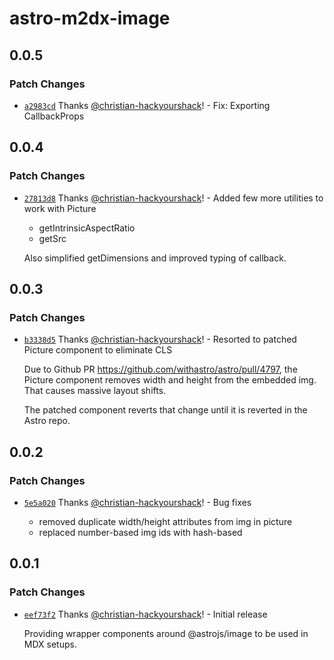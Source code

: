 # astro-m2dx-image

## 0.0.5

### Patch Changes

- [`a2983cd`](https://github.com/christian-hackyourshack/npm/commit/a2983cdf38c15d524b52686574707cb356851e98) Thanks [@christian-hackyourshack](https://github.com/christian-hackyourshack)! - Fix: Exporting CallbackProps

## 0.0.4

### Patch Changes

- [`27813d8`](https://github.com/christian-hackyourshack/npm/commit/27813d830d08fc670cdd797cfd2c09c25cc43814) Thanks [@christian-hackyourshack](https://github.com/christian-hackyourshack)! - Added few more utilities to work with Picture

  - getIntrinsicAspectRatio
  - getSrc

  Also simplified getDimensions and improved typing of callback.

## 0.0.3

### Patch Changes

- [`b3338d5`](https://github.com/christian-hackyourshack/npm/commit/b3338d50562397f7fd5b2c11e1d4a69a75ef3463) Thanks [@christian-hackyourshack](https://github.com/christian-hackyourshack)! - Resorted to patched Picture component to eliminate CLS

  Due to Github PR https://github.com/withastro/astro/pull/4797, the Picture component removes width and height from the embedded img. That causes massive layout shifts.

  The patched component reverts that change until it is reverted in the Astro repo.

## 0.0.2

### Patch Changes

- [`5e5a020`](https://github.com/christian-hackyourshack/npm/commit/5e5a0200f239bcb2f9c1c3fe5e776d330dec3ff3) Thanks [@christian-hackyourshack](https://github.com/christian-hackyourshack)! - Bug fixes

  - removed duplicate width/height attributes from img in picture
  - replaced number-based img ids with hash-based

## 0.0.1

### Patch Changes

- [`eef73f2`](https://github.com/christian-hackyourshack/npm/commit/eef73f2f2d791814604237911cad17f18df681b7) Thanks [@christian-hackyourshack](https://github.com/christian-hackyourshack)! - Initial release

  Providing wrapper components around @astrojs/image to be used in MDX setups.
